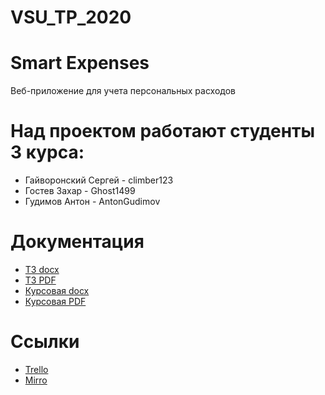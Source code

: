 # VSU_TP_2020
# Smart Expenses
Веб-приложение для учета персональных расходов

# Над проектом работают студенты 3 курса:
+ Гайворонский Сергей - climber123
+ Гостев Захар - Ghost1499
+ Гудимов Антон - AntonGudimov

# Документация
+ [ТЗ docx]()
+ [ТЗ PDF]()
+ [Курсовая docx]()
+ [Курсовая PDF]()

# Ссылки
+ [Trello](https://trello.com/b/xaVoEDSt/%D0%BA%D1%83%D1%80%D1%81%D0%BE%D0%B2%D0%BE%D0%B9-%D0%BF%D1%80%D0%BE%D0%B5%D0%BA%D1%82-%D1%82%D0%B5%D1%85%D0%BD%D0%BE%D0%BB%D0%BE%D0%B3%D0%B8%D0%B8-%D0%BF%D1%80%D0%BE%D0%B3%D1%80%D0%B0%D0%BC%D0%BC%D0%B8%D1%80%D0%BE%D0%B2%D0%B0%D0%BD%D0%B8%D1%8F)
+ [Mirro](https://miro.com/app/board/o9J_kvYI1Cs=/)


